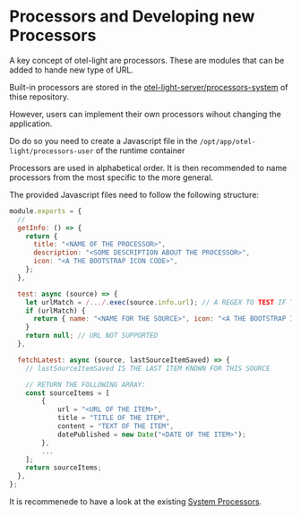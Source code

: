 # Processors and Developing new Processors

A key concept of otel-light are processors. These are modules that can be added to hande new type of URL.

Built-in processors are stored in the [otel-light-server/processors-system](../../otel-light-server/processors-system/) of thise repository.

However, users can implement their own processors wihout changing the application.

Do do so you need to create a Javascript file in the `/opt/app/otel-light/processors-user` of the runtime container

Processors are used in alphabetical order. It is then recommended to name processors from the most specific to the more general.

The provided Javascript files need to follow the following structure:

```javascript
module.exports = {
  //
  getInfo: () => {
    return {
      title: "<NAME OF THE PROCESSOR>",
      description: "<SOME DESCRIPTION ABOUT THE PROCESSOR>",
      icon: "<A THE BOOTSTRAP ICON CODE>",
    };
  },

  test: async (source) => {
    let urlMatch = /.../.exec(source.info.url); // A REGEX TO TEST IF THE URL IS SUPPORTED
    if (urlMatch) {
      return { name: "<NAME FOR THE SOURCE>", icon: "<A THE BOOTSTRAP ICON CODE>" };
    }
    return null; // URL NOT SUPPORTED
  },

  fetchLatest: async (source, lastSourceItemSaved) => {
    // lastSourceItemSaved IS THE LAST ITEM KNOWN FOR THIS SOURCE

    // RETURN THE FOLLOWING ARRAY:
    const sourceItems = [
        {
            url = "<URL OF THE ITEM>",
            title = "TITLE OF THE ITEM",
            content = "TEXT OF THE ITEM",
            datePublished = new Date("<DATE OF THE ITEM>");
        },
        ...
    ];
    return sourceItems;
  },
};
```

It is recommenede to have a look at the existing [System Processors](../../otel-light-server/processors-system/).

